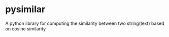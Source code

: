 # pysimilar
A python library for computing the similarity between two string(text) based on cosine similarity
